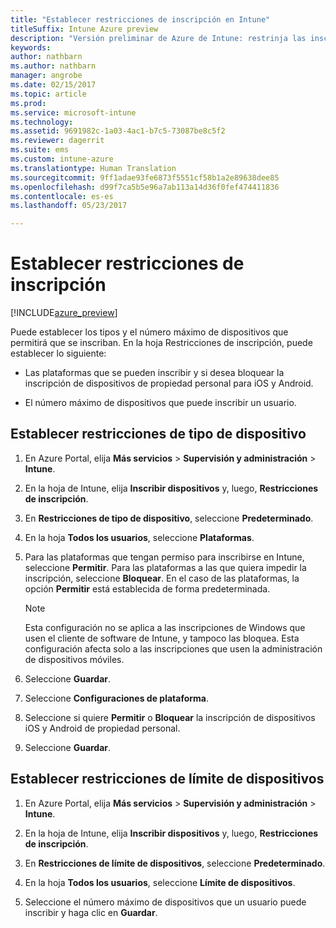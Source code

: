 ```yaml
---
title: "Establecer restricciones de inscripción en Intune"
titleSuffix: Intune Azure preview
description: "Versión preliminar de Azure de Intune: restrinja las inscripciones por plataforma y establezca un límite de inscripciones de dispositivos en Intune. "
keywords: 
author: nathbarn
ms.author: nathbarn
manager: angrobe
ms.date: 02/15/2017
ms.topic: article
ms.prod: 
ms.service: microsoft-intune
ms.technology: 
ms.assetid: 9691982c-1a03-4ac1-b7c5-73087be8c5f2
ms.reviewer: dagerrit
ms.suite: ems
ms.custom: intune-azure
ms.translationtype: Human Translation
ms.sourcegitcommit: 9ff1adae93fe6873f5551cf58b1a2e89638dee85
ms.openlocfilehash: d99f7ca5b5e96a7ab113a14d36f0fef474411836
ms.contentlocale: es-es
ms.lasthandoff: 05/23/2017

---
```


# <a name="set-enrollment-restrictions"></a>Establecer restricciones de inscripción 

[!INCLUDE[azure_preview](./includes/azure_preview.md)]

Puede establecer los tipos y el número máximo de dispositivos que permitirá que se inscriban. En la hoja Restricciones de inscripción, puede establecer lo siguiente:

- Las plataformas que se pueden inscribir y si desea bloquear la inscripción de dispositivos de propiedad personal para iOS y Android.

- El número máximo de dispositivos que puede inscribir un usuario.

## <a name="set-device-type-restrictions"></a>Establecer restricciones de tipo de dispositivo

1. En Azure Portal, elija **Más servicios** > **Supervisión y administración** > **Intune**.

2. En la hoja de Intune, elija **Inscribir dispositivos** y, luego, **Restricciones de inscripción**.

3. En **Restricciones de tipo de dispositivo**, seleccione **Predeterminado**.

4. En la hoja **Todos los usuarios**, seleccione **Plataformas**.

5. Para las plataformas que tengan permiso para inscribirse en Intune, seleccione **Permitir**. Para las plataformas a las que quiera impedir la inscripción, seleccione **Bloquear**. En el caso de las plataformas, la opción **Permitir** está establecida de forma predeterminada. 

    >[!NOTE]
    >Esta configuración no se aplica a las inscripciones de Windows que usen el cliente de software de Intune, y tampoco las bloquea. Esta configuración afecta solo a las inscripciones que usen la administración de dispositivos móviles. 

6. Seleccione **Guardar**.

7. Seleccione **Configuraciones de plataforma**.

8. Seleccione si quiere **Permitir** o **Bloquear** la inscripción de dispositivos iOS y Android de propiedad personal.

9. Seleccione **Guardar**.

## <a name="set-device-limit-restrictions"></a>Establecer restricciones de límite de dispositivos

1. En Azure Portal, elija **Más servicios** > **Supervisión y administración** > **Intune**.

2. En la hoja de Intune, elija **Inscribir dispositivos** y, luego, **Restricciones de inscripción**.

3. En **Restricciones de límite de dispositivos**, seleccione **Predeterminado**.

4. En la hoja **Todos los usuarios**, seleccione **Límite de dispositivos**.

5. Seleccione el número máximo de dispositivos que un usuario puede inscribir y haga clic en **Guardar**.

